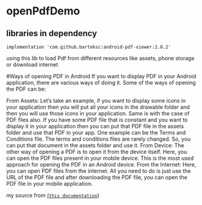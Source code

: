 # openPdfDemo

## libraries in dependency
    implementation 'com.github.barteksc:android-pdf-viewer:2.8.2'
   

using this lib to load Pdf from different resources like assets, phone storage or download internet 

#Ways of opening PDF in Android
If you want to display PDF in your Android application, there are various ways of doing it. Some of the ways of opening the PDF can be:

From Assets: Let’s take an example, if you want to display some icons in your application then you will put all your icons in the drawable folder and then you will use those icons in your application. Same is with the case of PDF files also. If you have some PDF file that is constant and you want to display it in your application then you can put that PDF file in the assets folder and use that PDF in your app. One example can be the Terms and Conditions file. The terms and conditions files are rarely changed. So, you can put that document in the assets folder and use it.
From Device: The other way of opening a PDF is to open it from the device itself. Here, you can open the PDF files present in your mobile device. This is the most used approach for opening the PDF in an Android device.
From the Internet: Here, you can open PDF files from the internet. All you need to do is just use the URL of the PDF file and after downloading the PDF file, you can open the PDF file in your mobile application.

my source from
[(`this documentation`]( https://blog.mindorks.com/how-to-open-a-pdf-file-in-android-programmatically))
